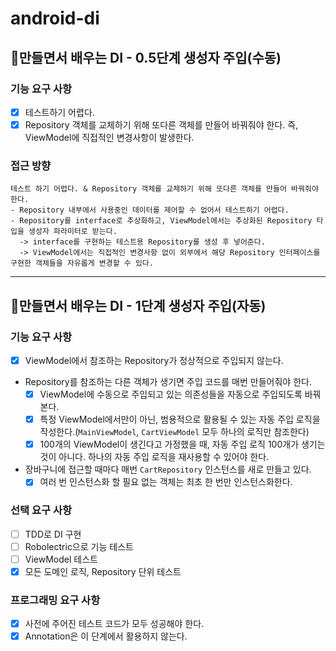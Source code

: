 # android-di

## 🚀만들면서 배우는 DI - 0.5단계 생성자 주입(수동)

### 기능 요구 사항

- [x] 테스트하기 어렵다.
- [x] Repository 객체를 교체하기 위해 또다른 객체를 만들어 바꿔줘야 한다. 즉, ViewModel에 직접적인 변경사항이 발생한다.

### 접근 방향

```
테스트 하기 어렵다. & Repository 객체를 교체하기 위해 또다른 객체를 만들어 바꿔줘야 한다.
- Repository 내부에서 사용중인 데이터를 제어할 수 없어서 테스트하기 어렵다.
- Repository를 interface로 추상화하고, ViewModel에서는 추상화된 Repository 타입을 생성자 파라미터로 받는다. 
  -> interface를 구현하는 테스트용 Repository를 생성 후 넣어준다.
  -> ViewModel에서는 직접적인 변경사항 없이 외부에서 해당 Repository 인터페이스를 구현한 객체들을 자유롭게 변경할 수 있다. 
```

---

## 🚀만들면서 배우는 DI - 1단계 생성자 주입(자동)

### 기능 요구 사항

- [x] ViewModel에서 참조하는 Repository가 정상적으로 주입되지 않는다.
- Repository를 참조하는 다른 객체가 생기면 주입 코드를 매번 만들어줘야 한다.
    - [x] ViewModel에 수동으로 주입되고 있는 의존성들을 자동으로 주입되도록 바꿔본다.
    - [x] 특정 ViewModel에서만이 아닌, 범용적으로 활용될 수 있는 자동 주입 로직을 작성한다.(`MainViewModel`, `CartViewModel` 모두
      하나의 로직만 참조한다)
    - [x] 100개의 ViewModel이 생긴다고 가정했을 때, 자동 주입 로직 100개가 생기는 것이 아니다. 하나의 자동 주입 로직을 재사용할 수 있어야 한다.
- 장바구니에 접근할 때마다 매번 `CartRepository` 인스턴스를 새로 만들고 있다.
    - [x] 여러 번 인스턴스화 할 필요 없는 객체는 최초 한 번만 인스턴스화한다.

### 선택 요구 사항

- [ ] TDD로 DI 구현
- [ ] Robolectric으로 기능 테스트
- [ ] ViewModel 테스트
- [x] 모든 도메인 로직, Repository 단위 테스트

### 프로그래밍 요구 사항

- [x] 사전에 주어진 테스트 코드가 모두 성공해야 한다.
- [x] Annotation은 이 단계에서 활용하지 않는다.